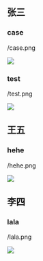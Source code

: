 ## 张三

### case

/case.png

<img src="/case.png">



### test

/test.png

<img src="/test.png">







## 王五

### hehe

/hehe.png

<img src="/hehe.png">







## 李四

### lala

/lala.png

<img src="/lala.png">








